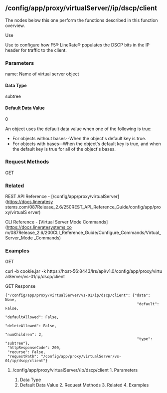 ## /config/app/proxy/virtualServer/<name>/ip/dscp/client

The nodes below this one perform the functions described in this function
overview.

Use

Use to configure how F5® LineRate® populates the DSCP bits in the IP header
for traffic to the client.

### Parameters

name: Name of virtual server object

#### Data Type

subtree

#### Default Data Value

0

An object uses the default data value when one of the following is true:

  * For objects without bases--When the object's default key is true.
  * For objects with bases--When the object's default key is true, and when the default key is true for all of the object's bases.

### Request Methods

GET

### Related

REST API Reference - [/config/app/proxy/virtualServer](https://docs.lineratesy
stems.com/087Release_2.6/250REST_API_Reference_Guide/config/app/proxy/virtualS
erver)

CLI Reference - [Virtual Server Mode Commands](https://docs.lineratesystems.co
m/087Release_2.6/200CLI_Reference_Guide/Configure_Commands/Virtual_Server_Mode
_Commands)

### Examples

GET

curl -b cookie.jar -k https://host-56:8443/lrs/api/v1.0/config/app/proxy/virtu
alServer/vs-01/ip/dscp/client

GET Response

    
    {"/config/app/proxy/virtualServer/vs-01/ip/dscp/client": {"data": None,
                                                               "default": False,
                                                               "defaultAllowed": False,
                                                               "deleteAllowed": False,
                                                               "numChildren": 2,
                                                               "type": "subtree"},
     "httpResponseCode": 200,
     "recurse": False,
     "requestPath": "/config/app/proxy/virtualServer/vs-01/ip/dscp/client"}
    

  1. /config/app/proxy/virtualServer/<name>/ip/dscp/client
    1. Parameters
      1. Data Type
      2. Default Data Value
    2. Request Methods
    3. Related
    4. Examples

